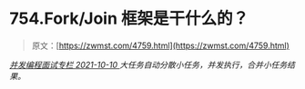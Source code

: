<!--yml
category: 未分类
date: 0001-01-01 00:00:00
--->

# 754.Fork/Join 框架是干什么的？

> 原文：[https://zwmst.com/4759.html](https://zwmst.com/4759.html)

   [ *并发编程面试专栏* ](https://zwmst.com/%e5%b9%b6%e5%8f%91%e7%bc%96%e7%a8%8b%e9%9d%a2%e8%af%95%e4%b8%93%e6%a0%8f)*[ <time datetime="2021-10-10T22:36:13+08:00"> 2021-10-10 </time> ](https://zwmst.com/4759.html)  大任务自动分散小任务，并发执行，合并小任务结果。*